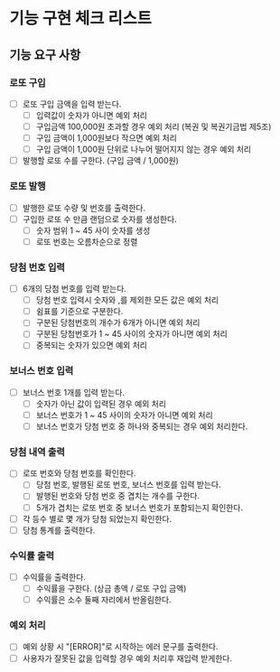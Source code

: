# 기능 구현 체크 리스트

## 기능 요구 사항

### 로또 구입

- [ ] 로또 구입 금액을 입력 받는다.
    - [ ] 입력값이 숫자가 아니면 예외 처리
    - [ ] 구입금액 100,000원 초과할 경우 예외 처리 (복권 및 복권기금법 제5조)
    - [ ] 구입 금액이 1,000원보다 작으면 예외 처리
    - [ ] 구입 금액이 1,000원 단위로 나누어 떨어지지 않는 경우 예외 처리
- [ ] 발행할 로또 수를 구한다. (구입 금액 / 1,000원)

### 로또 발행

- [ ] 발행한 로또 수량 및 번호를 출력한다.
- [ ] 구입한 로또 수 만큼 랜덤으로 숫자를 생성한다.
    - [ ] 숫자 범위 1 ~ 45 사이 숫자를 생성
    - [ ] 로또 번호는 오름차순으로 정렬

### 당첨 번호 입력

- [ ] 6개의 당첨 번호를 입력 받는다.
    - [ ] 당첨 번호 입력시 숫자와 ,를 제외한 모든 값은 예외 처리
    - [ ] 쉼표를 기준으로 구분한다.
    - [ ] 구분된 당첨번호의 개수가 6개가 아니면 예외 처리
    - [ ] 구분된 당첨번호가 1 ~ 45 사이의 숫자가 아니면 예외 처리
    - [ ] 중복되는 숫자가 있으면 예외 처리

### 보너스 번호 입력

- [ ] 보너스 번호 1개를 입력 받는다.
    - [ ] 숫자가 아닌 값이 입력된 경우 예외 처리
    - [ ] 보너스 번호가 1 ~ 45 사이의 숫자가 아니면 예외 처리
    - [ ] 보너스 번호가 당첨 번호 중 하나와 중복되는 경우 예외 처리한다.

### 당첨 내역 출력

- [ ] 로또 번호와 당첨 번호를 확인한다.
    - [ ] 당첨 번호, 발행된 로또 번호, 보너스 번호를 입력 받는다.
    - [ ] 발행된 번호와 당첨 번호 중 겹치는 개수를 구한다.
    - [ ] 5개가 겹치는 로또 번호 중 보너스 번호가 포함되는지 확인한다.
- [ ] 각 등수 별로 몇 개가 당첨 되었는지 확인한다.
- [ ] 당첨 통계를 출력한다.

### 수익률 출력

- [ ] 수익률을 출력한다.
    - [ ] 수익률을 구한다. (상금 총액 / 로또 구입 금액)
    - [ ] 수익률은 소수 둘째 자리에서 반올림한다.

### 예외 처리

- [ ] 예외 상황 시 "[ERROR]"로 시작하는 에러 문구를 출력한다.
- [ ] 사용자가 잘못된 값을 입력할 경우 예외 처리후 재입력 받게한다.